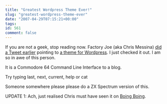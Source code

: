 ```yaml
---
title: "Greatest Wordpress Theme Ever!"
slug: "greatest-wordpress-theme-ever"
date: "2007-04-29T07:15:21+00:00"
tags:
id: 561
comment: false
---
```


If you are not a geek, stop reading now. Factory Joe (aka Chris Messina) [did a Tweet earlier](http://twitter.com/factoryjoe/statuses/43742432) pointing to [a theme for Wordpress](http://blog.elinc.ca/rod/). I just checked it out. I am so in awe of this person. 

It is a Commodore 64 Command Line Interface to a blog.

Try typing last, next, current, help or cat

Someone somewhere please please do a ZX Spectrum version of this.

UPDATE 1: Ach, just realised Chris must have seen it on [Boing Boing](http://www.boingboing.net/2007/04/28/turn_wordpress_blogs.html).
